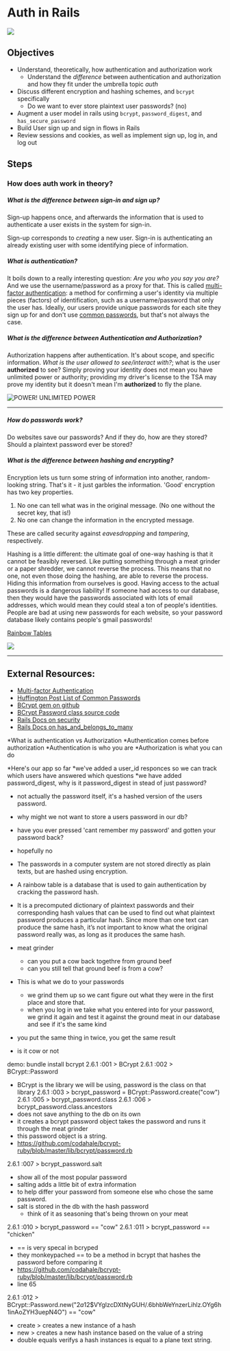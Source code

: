 # Auth in Rails

![](https://media.giphy.com/media/y0s36prnnGb5u/giphy.gif)

## Objectives

- Understand, theoretically, how authentication and authorization work
  - Understand the _difference_ between authentication and authorization and how they fit under the umbrella topic
    _auth_
- Discuss different encryption and hashing schemes, and `bcrypt` specifically
  - Do we want to ever store plaintext user passwords? (no)
- Augment a user model in rails using `bcrypt`, `password_digest`, and `has_secure_password`
- Build User sign up and sign in flows in Rails
- Review sessions and cookies, as well as implement sign up, log in, and log out

## Steps

### How does auth work in theory?

##### What is the difference between sign-in and sign up?

Sign-up happens once, and afterwards the information that is used to authenticate a user exists in the system for
sign-in.

Sign-up corresponds to _creating_ a new user. Sign-in is authenticating an already existing user with some identifying
piece of information.

##### What is authentication?

It boils down to a really interesting question: _Are you who you say you are?_ And we use the username/password as a
proxy for that. This is called [multi-factor authentication](https://en.wikipedia.org/wiki/Multi-factor_authentication):
a method for confirming a user's identity via multiple pieces (factors) of identification, such as a username/password
that only the user has. Ideally, our users provide unique passwords for each site they sign up for and don't use
[common passwords](https://www.huffingtonpost.com/entry/2016-most-common-passwords_us_587f9663e4b0c147f0bc299d), but
that's not always the case.

##### What is the difference between Authentication and Authorization?

Authorization happens after authentication. It's about scope, and specific information. _What is the user allowed to
see/interact with?_; what is the user **authorized** to see? Simply proving your identity does not mean you have
unlimited power or authority; providing my driver's license to the TSA may prove my identity but it doesn't mean I'm
**authorized** to fly the plane.

![POWER! UNLIMITED POWER](https://media.giphy.com/media/xUA7ba9aksCuKR9dgA/giphy.gif)

---

##### How do passwords work?

Do websites save our passwords? And if they do, how are they stored? Should a plaintext password ever be stored?

##### What is the difference between hashing and encrypting?

Encryption lets us turn some string of information into another, random-looking string. That's it - it just garbles the information. 'Good' encryption has two key properties.

1. No one can tell what was in the original message. (No one without the secret key, that is!)
2. No one can change the information in the encrypted message.

These are called security against _eavesdropping_ and _tampering_, respectively.

Hashing is a little different: the ultimate goal of one-way hashing is that it cannot be feasibly reversed. Like putting something through a meat grinder or a paper shredder, we cannot reverse the process. This means that no one, not even those doing the hashing, are able to reverse the process.
Hiding this information from ourselves is good. Having access to the actual passwords is a dangerous liability! If someone had access to our database, then they would have the passwords associated with lots of email addresses, which would mean they could steal a ton of people's identities. People are bad at using new passwords for each website, so your password database likely contains people's gmail passwords!

[Rainbow Tables](https://www.geeksforgeeks.org/understanding-rainbow-table-attack/)

![](https://media.giphy.com/media/fcaN0b9yGcwbm/giphy.gif)

---



## External Resources:

- [Multi-factor Authentication](https://en.wikipedia.org/wiki/Multi-factor_authentication)
- [Huffington Post List of Common Passwords](https://www.huffingtonpost.com/entry/2016-most-common-passwords_us_587f9663e4b0c147f0bc299d)
- [BCrypt gem on github](https://github.com/codahale/bcrypt-ruby#why-you-should-use-bcrypt)
- [BCrypt Password class source code](https://github.com/codahale/bcrypt-ruby/blob/master/lib/bcrypt/password.rb#L23)
- [Rails Docs on security](https://guides.rubyonrails.org/security.html#sessions)
- [Rails Docs on has_and_belongs_to_many](https://guides.rubyonrails.org/association_basics.html#the-has-and-belongs-to-many-association)

*What is authentication vs Authorization
*Authentication comes before authorization 
*Authentication is who you are
*Authorization is what you can do

*Here's our app so far
*we've added a user_id responces so we can track which users have answered which questions 
*we have added password_digest, why is it password_digest in stead of just password?
- not actually the password itself, it's a hashed version of the users password.
- why might we not want to store a users password in our db?
- have you ever pressed 'cant remember my password' and gotten 
your password back?
- hopefully no
- The passwords in a computer system are not stored directly as plain texts, but are hashed using encryption. 
- A rainbow table is a database that is used to gain authentication by cracking the password hash. 
- It is a precomputed dictionary of plaintext passwords and their corresponding hash values that can be used to find out what plaintext password produces a particular hash. Since more than one text can produce the same hash, it’s not important to know what the original password really was, as long as it produces the same hash.

- meat grinder 
  - can you put a cow back togethre from ground beef
  - can you still tell that  ground beef is from a cow?
- This is what we do to your passwords
  - we grind them up so we cant figure out what they were in the first place and store that.
  - when you log in we take what you entered into for your password, we grind it again and test it against the ground meat in our database and see if it's the same kind
- you put the same thing in twice, you get the same result 
- is it cow or not

demo:
bundle install bcrypt 
2.6.1 :001 > BCrypt
2.6.1 :002 > BCrypt::Password
- BCrypt is the library we will be using, password is the class on that library
2.6.1 :003 > bcrypt_password = BCrypt::Password.create("cow")
2.6.1 :005 > bcrypt_password.class
2.6.1 :006 > bcrypt_password.class.ancestors
- does not save anything to the db on its own
- it creates a bcrypt password object takes the password and runs it through the meat grinder
- this password object is a string.
- https://github.com/codahale/bcrypt-ruby/blob/master/lib/bcrypt/password.rb

2.6.1 :007 > bcrypt_password.salt

- show all of the most popular password
- salting adds a little bit of extra information 
- to help differ your password from someone else who chose the same password.
- salt is stored in the db with the hash password
  - think of it as seasoning that's being thrown on your meat

2.6.1 :010 > bcrypt_password == "cow"
2.6.1 :011 > bcrypt_password == "chicken"
- == is very specal in bcryped 
- they monkeypached == to be a method in bcrypt that hashes the password before comparing it
- https://github.com/codahale/bcrypt-ruby/blob/master/lib/bcrypt/password.rb
- line 65

2.6.1 :012 > BCrypt::Password.new("$2a$12$VYgIzcDXtNyGUH/.6bhbWeYnzerLihlz.OYg6h1inAoZYH3uepN4O") == "cow"
- create > creates a new instance of a hash
- new > creates a new hash instance based on the value of a string
- double equals verifys a hash instances is equal to a plane text string.